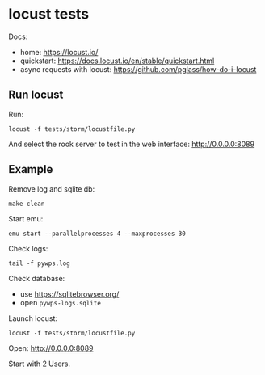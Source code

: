 # locust tests

Docs:
* home: https://locust.io/
* quickstart: https://docs.locust.io/en/stable/quickstart.html
* async requests with locust: https://github.com/pglass/how-do-i-locust


## Run locust

Run:
```
locust -f tests/storm/locustfile.py
```

And select the rook server to test in the web interface:
http://0.0.0.0:8089

## Example

Remove log and sqlite db:
```
make clean
```

Start emu:
```
emu start --parallelprocesses 4 --maxprocesses 30
```

Check logs:
```
tail -f pywps.log
```

Check database:
- use https://sqlitebrowser.org/
- open `pywps-logs.sqlite`

Launch locust:
```
locust -f tests/storm/locustfile.py
```

Open: http://0.0.0.0:8089

Start with 2 Users.
